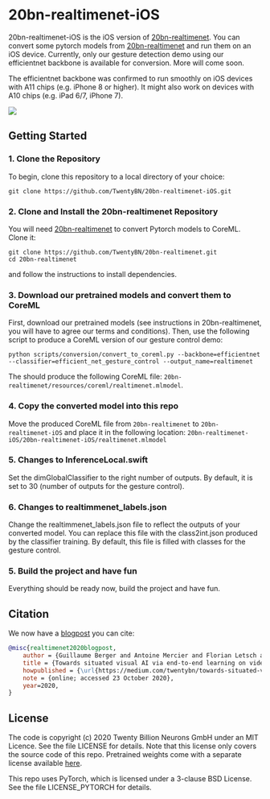 # 20bn-realtimenet-iOS

20bn-realtimenet-iOS is the iOS version of [20bn-realtimenet](https://github.com/TwentyBN/20bn-realtimenet).
You can convert some pytorch models from [20bn-realtimenet](https://github.com/TwentyBN/20bn-realtimenet) and run them on an iOS device. 
Currently, only our gesture detection demo using our efficientnet backbone is available for conversion. More will come soon.

The efficientnet backbone was confirmed to run smoothly on iOS devices with A11 chips (e.g. iPhone 8 or higher). 
It might also work on devices with A10 chips (e.g. iPad 6/7, iPhone 7).


![](gifs/realtimenetiOS_gesture.gif)

## Getting Started

### 1. Clone the Repository

To begin, clone this repository to a local directory of your choice:

```shell
git clone https://github.com/TwentyBN/20bn-realtimenet-iOS.git
```

### 2. Clone and Install the 20bn-realtimenet Repository

You will need [20bn-realtimenet](https://github.com/TwentyBN/20bn-realtimenet) to convert Pytorch models to CoreML. 
Clone it:

```shell
git clone https://github.com/TwentyBN/20bn-realtimenet.git
cd 20bn-realtimenet
```

and follow the instructions to install dependencies.

### 3. Download our pretrained models and convert them to CoreML

First, download our pretrained models (see instructions in 20bn-realtimenet, you will have to agree our terms and conditions).
Then, use the following script to produce a CoreML version of our gesture control demo:

```shell
python scripts/conversion/convert_to_coreml.py --backbone=efficientnet --classifier=efficient_net_gesture_control --output_name=realtimenet
```

The should produce the following CoreML file: `20bn-realtimenet/resources/coreml/realtimenet.mlmodel`.

### 4. Copy the converted model into this repo

Move the produced CoreML file from `20bn-realtimenet` to `20bn-realtimenet-iOS` 
and place it in the following location: `20bn-realtimenet-iOS/20bn-realtimenet-iOS/realtimenet.mlmodel`

### 5. Changes to InferenceLocal.swift 
Set the dimGlobalClassifier to the right number of outputs. 
By default, it is set to 30 (number of outputs for the gesture control).

### 6. Changes to realtimmenet_labels.json 
Change the realtimmenet_labels.json file to reflect the outputs of your converted model.
You can replace this file with the class2int.json produced by the classifier training.
By default, this file is filled with classes for the gesture control.

### 5. Build the project and have fun

Everything should be ready now, build the project and have fun. 


## Citation

We now have a [blogpost](https://medium.com/twentybn/towards-situated-visual-ai-via-end-to-end-learning-on-video-clips-2832bd9d519f) you can cite:

```bibtex
@misc{realtimenet2020blogpost,
    author = {Guillaume Berger and Antoine Mercier and Florian Letsch and Cornelius Boehm and Sunny Panchal and Nahua Kang and Mark Todorovich and Ingo Bax and Roland Memisevic},
    title = {Towards situated visual AI via end-to-end learning on video clips},
    howpublished = {\url{https://medium.com/twentybn/towards-situated-visual-ai-via-end-to-end-learning-on-video-clips-2832bd9d519f}},
    note = {online; accessed 23 October 2020},
    year=2020,
}
```

## License 

The code is copyright (c) 2020 Twenty Billion Neurons GmbH under an MIT Licence. See the file LICENSE for details. Note that this license 
only covers the source code of this repo. Pretrained weights come with a separate license available [here](https://20bn.com/licensing/sdk/evaluation).

This repo uses PyTorch, which is licensed under a 3-clause BSD License. See the file LICENSE_PYTORCH for details.
